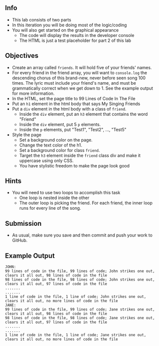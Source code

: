
## Info
* This lab consists of two parts
* In this iteration you will be doing most of the logic/coding
* You will also get started on the graphical appearance
  * The code will display the results in the developer console
  * The HTML is just a test placeholder for part 2 of this lab

## Objectives
* Create an array called `friends`. It will hold five of your friends' names.
* For every friend in the friend array, you will want to `console.log` the descending chorus of this brand-new, never before seen song 100 times. The lyric must include your friend's name, and must be grammatically correct when we get down to 1. See the example output for more information.
* In the HTML, set the page title to 99 Lines of Code In The File
* Put an `h1` element in the html body that says My Singing Friends
* Put a `div` element in the html body with a class of `friend`.
  * Inside the `div` element, put an `h3` element that contains the word "Friend"
  * Inside the `div` element, put 5 `p` elements.
  * Inside the `p` elements, put "Test1", "Test2", ..., "Test5"
* Style the page
  * Set a background color on the page.
  * Change the text color of the h1.
  * Set a background color for class `friend`.
  * Target the `h3` element inside the `friend` class div and make it uppercase using only CSS.
  * You have stylistic freedom to make the page look good 

## Hints
* You will need to use two loops to accomplish this task
  * One loop is nested inside the other
  * The outer loop is picking the friend. For each friend, the inner loop runs for every line of the song.

## Submission
* As usual, make sure you save and then commit and push your work to GitHub.

## Example Output
```
JOHN:
99 lines of code in the file, 99 lines of code; John strikes one out, clears it all out, 98 lines of code in the file
98 lines of code in the file, 98 lines of code; John strikes one out, clears it all out, 97 lines of code in the file
.......
.......
1 line of code in the file, 1 line of code; John strikes one out, clears it all out, no more lines of code in the file
JANE:
99 lines of code in the file, 99 lines of code; Jane strikes one out, clears it all out, 98 lines of code in the file
98 lines of code in the file, 98 lines of code; Jane strikes one out, clears it all out, 97 lines of code in the file
.......
.......
1 line of code in the file, 1 line of code; Jane strikes one out, clears it all out, no more lines of code in the file
```
